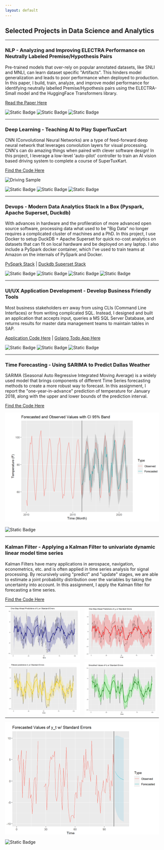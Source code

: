 ```yaml
---
layout: default
---
```


## Selected Projects in Data Science and Analytics

---

### NLP - Analyzing and Improving ELECTRA Performance on Neutrally Labeled Premise/Hypothesis Pairs 

Pre-trained models that over-rely on popular annotated datasets, like SNLI and MNLI, 
can learn dataset specific "Artifacts". This hinders model generalization and leads to 
poor performance when deployed to production. In this paper, I build, train, analyze, 
and improve model performance for identifying neutrally labelled Premise/Hypothesis pairs using the ELECTRA-Small model 
and the HuggingFace Transformers library.

[Read the Paper Here](https://github.com/mathew-wai-lee/mathew-wai-lee.github.io/blob/gh-pages/docs/assets/papers/Analyzing%20and%20Improving%20ELECTRA%20Performance%20on%20Neutrally%20Labeled%20Premise-Hypothesis%20Pairs.pdf)

![Static Badge](https://img.shields.io/badge/Python-black?logo=python)
![Static Badge](https://img.shields.io/badge/PyTorch-black?logo=pytorch)
![Static Badge](https://img.shields.io/badge/Docker-black?logo=docker)

---

### Deep Learning - Teaching AI to Play SuperTuxCart

CNN (Convolutional Neural Networks) are a type of feed-forward deep neural network that leverages 
convolution layers for visual processing. CNN's can do amazing things when paired with clever software design!
In this project, I leverage a low-level 'auto-pilot' controller to train an AI vision based driving system 
to complete a course of SuperTuxKart.

[Find the Code Here](https://github.com/mathew-wai-lee/CS342_DL_HW5)

![Driving Sample](./assets/papers/test_2022_11_17_03_01_21.gif)

![Static Badge](https://img.shields.io/badge/Python-black?logo=python)
![Static Badge](https://img.shields.io/badge/PyTorch-black?logo=pytorch)
![Static Badge](https://img.shields.io/badge/Docker-black?logo=docker)

---

### Devops - Modern Data Analytics Stack In a Box (Pyspark, Apache Superset, Duckdb) 

With advances in hardware and the profileration of more advanced open source software, processing data what used to be 
"Big Data" no longer requires a complicated cluster of machines and a PhD. In this project, I use Docker to setup DuckDB + Apache Superset 
for quick no-cost analytics on datasets that can fit on local hardware and be deployed on any laptop. 
I also include a PySpark docker container, which I've used to train teams at Amazon on the internals of PySpark and Docker.

[PySpark Stack](https://github.com/mathew-wai-lee/docker_pyspark_unix_devcontainer) | 
[Duckdb Superset Stack](https://github.com/mathew-wai-lee/docker_compose_superset_devcontainer)

![Static Badge](https://img.shields.io/badge/PySpark-black?logo=apachespark)
![Static Badge](https://img.shields.io/badge/DuckDB-black?logo=duckdb)
![Static Badge](https://img.shields.io/badge/Superset-black?logo=apacheecharts)
![Static Badge](https://img.shields.io/badge/Docker-black?logo=docker)

---

### UI/UX Application Development - Develop Business Friendly Tools

Most business stakeholders err away from using CLIs (Command Line Interfaces) or from writing complicated SQL. 
Instead, I designed and built an application that accepts input, queries a MS SQL Server Database, 
and returns results for master data management teams to maintain tables in SAP.

[Application Code Here](https://github.com/mathew-wai-lee/PCUIGo) |
[Golang Todo App Here](https://github.com/mathew-wai-lee/todo_app_golang) 

![Static Badge](https://img.shields.io/badge/golang-black?logo=go)
![Static Badge](https://img.shields.io/badge/Javascript-black?logo=javascript)
![Static Badge](https://img.shields.io/badge/html/CSS-black?logo=html5)

---

### Time Forecasting - Using SARIMA to Predict Dallas Weather 

SARIMA (Seasonal Auto Regressive Integrated Moving Average) is a widely used model that brings components of 
different Time Series forecasting methods to create a more robust way to forecast. 
In this assignment, I report the "one-year-in-advance" prediction of temperature for January 2018, 
along with the upper and lower bounds of the prediction interval. 

[Find the Code Here](https://github.com/mathew-wai-lee/DSC395T_APM/blob/main/HOMEWORK/HW2/FINAL_REPORTS/HW2_Q3.pdf)

![SARIMA Fig 1.](./assets/papers/SARIMA.png)

![Static Badge](https://img.shields.io/badge/R-black?logo=r)

---

### Kalman Filter - Applying a Kalman Filter to univariate dynamic linear model time series

Kalman Filters have many applications in aerospace, navigation, econometrics, etc. and is often applied in
time series analysis for signal processing. By recursively using "predict" and "update" stages, we are able to 
estimate a joint probability distribution over the variables by taking the uncertainty into account. In this assignment, I apply the 
Kalman filter for forecasting a time series.

[Find the Code Here](https://github.com/mathew-wai-lee/DSC395T_APM/blob/main/HOMEWORK/HW3/FINAL_REPORTS/HW3_Q2.pdf)

|                                                        |                                                | 
|:-------------------------------------------------------|:-----------------------------------------------|
| ![Kalman Fig. 1](./assets/papers/Kalman1.png)          | ![Kalman Fig. 2](./assets/papers/Kalman2.png)  |
| ![Kalman Fig. 3](./assets/papers/Kalman3.png)          | ![Kalman Fig. 4](./assets/papers/Kalman4.png)  |

![Kalman Fig. 5](./assets/papers/Kalman5.png)

![Static Badge](https://img.shields.io/badge/R-black?logo=r)

